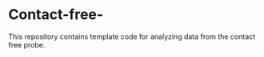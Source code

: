 # Contact-free-
This repository contains template code for analyzing data from the contact free probe.
